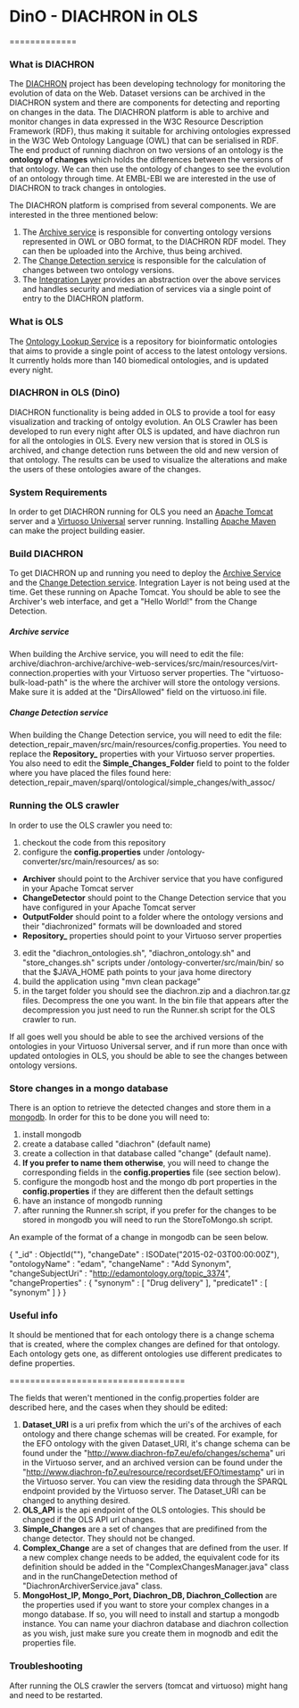 # DinO - DIACHRON in OLS
=============

### What is DIACHRON

The [DIACHRON](http://www.diachron-fp7.eu) project has been developing technology for monitoring the evolution of data on the Web. Dataset versions can be archived in the DIACHRON system and there are components for detecting and reporting on changes in the data. The DIACHRON platform is able to archive and monitor changes in data expressed in the W3C Resource Description Framework (RDF), thus making it suitable for archiving ontologies expressed in the W3C Web Ontology Language (OWL) that can be serialised in RDF. The end product of running diachron on two versions of an ontology is the **ontology of changes** which holds the differences between the versions of that ontology. We can then use the ontology of changes to see the evolution of an ontology through time.
At EMBL-EBI we are interested in the use of DIACHRON to track changes in ontologies.

The DIACHRON platform is comprised from several components. We are interested in the three mentioned below:

1. The [Archive service](https://github.com/diachron/archive) is responsible for converting ontology versions represented in OWL or OBO format, to the DIACHRON RDF model. They can then be uploaded into the Archive, thus being archived.
2. The [Change Detection service](https://github.com/diachron/detection_repair_maven) is responsible for the calculation of changes between two ontology versions.
3. The [Integration Layer](https://github.com/diachron/IntegrationLayer_v2) provides an abstraction over the above services and handles security and mediation of services via a single point of entry to the DIACHRON platform.

### What is OLS

The [Ontology Lookup Service](http://www.ebi.ac.uk/ols/beta/) is a repository for bioinformatic ontologies that aims to provide a single point of access to the latest ontology versions. It currently holds more than 140 biomedical ontologies, and is updated every night.

### DIACHRON in OLS (DinO)

DIACHRON functionality is being added in OLS to provide a tool for easy visualization and tracking of ontolgy evolution. An OLS Crawler has been developed to run every night after OLS is updated, and have diachron run for all the ontologies in OLS. Every new version that is stored in OLS is archived, and change detection runs between the old and new version of that ontology. The results can be used to visualize the alterations and make the users of these ontologies aware of the changes.

### System Requirements

In order to get DIACHRON running for OLS you need an [Apache Tomcat](http://tomcat.apache.org) server and a [Virtuoso Universal](https://github.com/openlink/virtuoso-opensource) server running. Installing [Apache Maven](https://maven.apache.org/guides/getting-started/maven-in-five-minutes.html) can make the project building easier.

### Build DIACHRON

To get DIACHRON up and running you need to deploy the [Archive Service](https://github.com/diachron/archive) and the [Change Detection service](https://github.com/diachron/detection_repair_maven). Integration Layer is not being used at the time. Get these running on Apache Tomcat. You should be able to see the Archiver's web interface, and get a "Hello World!" from the Change Detection.

##### Archive service
When building the Archive service, you will need to edit the file: archive/diachron-archive/archive-web-services/src/main/resources/virt-connection.properties with your Virtuoso server properties. The "virtuoso-bulk-load-path" is the where the archiver will store the ontology versions. Make sure it is added at the "DirsAllowed" field on the virtuoso.ini file.

##### Change Detection service
When building the Change Detection service, you will need to edit the file: detection_repair_maven/src/main/resources/config.properties. You need to replace the **Repository_** properties with your Virtuoso server properties. You also need to edit the **Simple_Changes_Folder** field to point to the folder where you have placed the files found here: detection_repair_maven/sparql/ontological/simple_changes/with_assoc/ 

### Running the OLS crawler

In order to use the OLS crawler you need to:

1. checkout the code from this repository
2. configure the **config.properties** under /ontology-converter/src/main/resources/ as so:
  * **Archiver** should point to the Archiver service that you have configured in your Apache Tomcat server
  * **ChangeDetector** should point to the Change Detection service that you have configured in your Apache Tomcat server
  * **OutputFolder** should point to a folder where the ontology versions and their "diachronized" formats will be downloaded and stored
  * **Repository_** properties should point to your Virtuoso server properties
3. edit the "diachron_ontologies.sh", "diachron_ontology.sh" and "store_changes.sh" scripts under /ontology-converter/src/main/bin/ so that the $JAVA_HOME path points to your java home directory
4. build the application using "mvn clean package"
5. in the target folder you should see the diachron.zip and a diachron.tar.gz files. Decompress the one you want. In the bin file that appears after the decompression you just need to run the Runner.sh script for the OLS crawler to run. 

If all goes well you should be able to see the archived versions of the ontologies in your Virtuoso Universal server, and if run more than once with updated ontologies in OLS, you should be able to see the changes between ontology versions.

### Store changes in a mongo database

There is an option to retrieve the detected changes and store them in a [mongodb](https://www.mongodb.org). 
In order for this to be done you will need to:

1. install mongodb
2. create a database called "diachron" (default name) 
3. create a collection in that database called "change" (default name). 
4. **If you prefer to name them otherwise**, you will need to change the corresponding fields in the **config.properties** file (see section below). 
5. configure the mongodb host and the mongo db port properties in the **config.properties** if they are different then the default settings 
6. have an instance of mongodb running
7. after running the Runner.sh script, if you prefer for the changes to be stored in mongodb you will need to run the StoreToMongo.sh script. 

An example of the format of a change in mongodb can be seen below. 

{ "_id" : ObjectId("<objid>"), "changeDate" : ISODate("2015-02-03T00:00:00Z"), "ontologyName" : "edam", "changeName" : "Add Synonym", "changeSubjectUri" : "http://edamontology.org/topic_3374", "changeProperties" : { "synonym" : [ "Drug delivery" ], "predicate1" : [ "synonym" ] } }


### Useful info

It should be mentioned that for each ontology there is a change schema that is created, where the complex changes are defined for that ontology. Each ontology gets one, as different ontologies use different predicates to define properties.

==================================

The fields that weren't mentioned in the config.properties folder are described here, and the cases when they should be edited:

1. **Dataset_URI** is a uri prefix from which the uri's of the archives of each ontology and there change schemas will be created. For example, for the EFO ontology with the given Dataset_URI, it's change schema can be found under the "http://www.diachron-fp7.eu/efo/changes/schema" uri in the Virtuoso server, and an archived version can be found under the "http://www.diachron-fp7.eu/resource/recordset/EFO/timestamp" uri in the Virtuoso server. You can view the residing data through the SPARQL endpoint provided by the Virtuoso server. The Dataset_URI can be changed to anything desired.
2. **OLS_API** is the api endpoint of the OLS ontologies. This should be changed if the OLS API url changes.
3. **Simple_Changes** are a set of changes that are predifined from the change detector. They should not be changed.
4. **Complex_Change** are a set of changes that are defined from the user. If a new complex change needs to be added, the equivalent code for its definition should be added in the "ComplexChangesManager.java" class and in the runChangeDetection method of "DiachronArchiverService.java" class.
5. **MongoHost_IP, Mongo_Port, Diachron_DB, Diachron_Collection** are the properties used if you want to store your complex changes in a mongo database. If so, you will need to install and startup a mongodb instance. You can name your diachron database and diachron collection as you wish, just make sure you create them in mognodb and edit the properties file.

### Troubleshooting

After running the OLS crawler the servers (tomcat and virtuoso) might hang and need to be restarted. 

 

